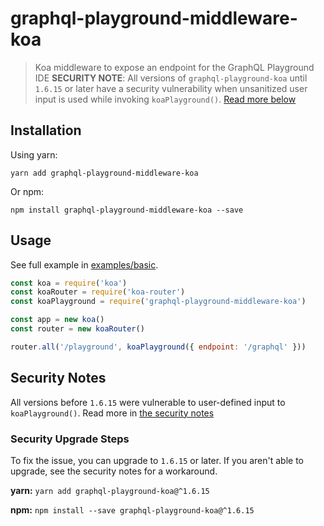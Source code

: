 # graphql-playground-middleware-koa

> Koa middleware to expose an endpoint for the GraphQL Playground IDE
> **SECURITY NOTE**: All versions of `graphql-playground-koa` until `1.6.15` or later have a security vulnerability when unsanitized user input is used while invoking `koaPlayground()`. [Read more below](#security-notes)

## Installation

Using yarn:

```console
yarn add graphql-playground-middleware-koa
```

Or npm:

```console
npm install graphql-playground-middleware-koa --save
```

## Usage

See full example in [examples/basic](https://github.com/prisma/graphql-playground/tree/master/packages/graphql-playground-middleware-koa/examples/basic).

```js
const koa = require('koa')
const koaRouter = require('koa-router')
const koaPlayground = require('graphql-playground-middleware-koa')

const app = new koa()
const router = new koaRouter()

router.all('/playground', koaPlayground({ endpoint: '/graphql' }))
```

## Security Notes

All versions before `1.6.15` were vulnerable to user-defined input to `koaPlayground()`. Read more in [the security notes](https://github.com/prisma/graphql-playground/tree/master/SECURITY.md)

### Security Upgrade Steps

To fix the issue, you can upgrade to `1.6.15` or later. If you aren't able to upgrade, see the security notes for a workaround.

**yarn:**
`yarn add graphql-playground-koa@^1.6.15`

**npm:**
`npm install --save graphql-playground-koa@^1.6.15`
